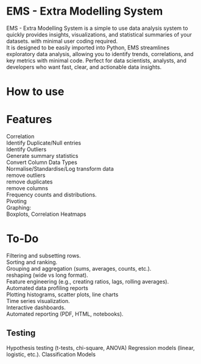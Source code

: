 # EMS - Extra Modelling System
EMS - Extra Modelling System is a simple to use data analysis system to quickly provides insights, visualizations, and statistical summaries of your datasets. with minimal user coding required. <br>
It is designed to be easily imported into Python, EMS streamlines exploratory data analysis, allowing you to identify trends, correlations, and key metrics with minimal code. Perfect for data scientists, analysts, and developers who want fast, clear, and actionable data insights.
# How to use

# Features
Correlation <br>
Identify Duplicate/Null entries<br>
Identify Outliers<br>
Generate summary statistics<br>
Convert Column Data Types<br>
Normalise/Standardise/Log transform data<br>
remove outliers<br>
remove duplicates<br>
remove columns<br>
Frequency counts and distributions.<br>
Pivoting <br>
Graphing:<br>
Boxplots, Correlation Heatmaps
# To-Do
Filtering and subsetting rows.<br>
Sorting and ranking.<br>
Grouping and aggregation (sums, averages, counts, etc.).<br>
reshaping (wide vs long format).<br>
Feature engineering (e.g., creating ratios, lags, rolling averages).<br>
Automated data profiling reports<br>
Plotting histograms, scatter plots, line charts<br>
Time series visualization.<br>
Interactive dashboards.<br>
Automated reporting (PDF, HTML, notebooks).
## Testing 
Hypothesis testing (t-tests, chi-square, ANOVA)
Regression models (linear, logistic, etc.).
Classification Models
